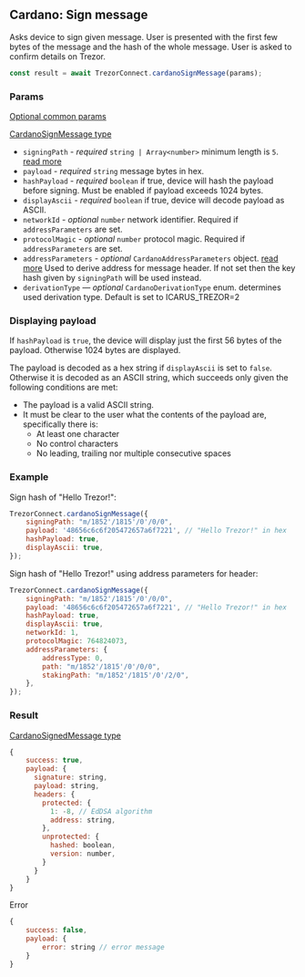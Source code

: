## Cardano: Sign message

Asks device to sign given message. User is presented with the first few bytes of the message and the hash of the whole message. User is asked to confirm details on Trezor.

```javascript
const result = await TrezorConnect.cardanoSignMessage(params);
```

### Params

[Optional common params](commonParams.md)

[CardanoSignMessage type](https://github.com/trezor/trezor-suite/blob/develop/packages/connect/src/types/api/cardano/index.ts)

-   `signingPath` - _required_ `string | Array<number>` minimum length is `5`. [read more](../path.md)
-   `payload` - _required_ `string` message bytes in hex.
-   `hashPayload` - _required_ `boolean` if true, device will hash the payload before signing. Must be enabled if payload exceeds 1024 bytes.
-   `displayAscii` - _required_ `boolean` if true, device will decode payload as ASCII.
-   `networkId` - _optional_ `number` network identifier. Required if `addressParameters` are set.
-   `protocolMagic` - _optional_ `number` protocol magic. Required if `addressParameters` are set.
-   `addressParameters` - _optional_ `CardanoAddressParameters` object. [read more](./cardanoGetAddress.md#address-parameters) Used to derive address for message header. If not set then the key hash given by `signingPath` will be used instead.
-   `derivationType` — _optional_ `CardanoDerivationType` enum. determines used derivation type. Default is set to ICARUS_TREZOR=2

### Displaying payload

If `hashPayload` is `true`, the device will display just the first 56 bytes of the payload. Otherwise 1024 bytes are displayed.

The payload is decoded as a hex string if `displayAscii` is set to `false`. Otherwise it is decoded as an ASCII string, which succeeds only given the following conditions are met:

-   The payload is a valid ASCII string.
-   It must be clear to the user what the contents of the payload are, specifically there is:
    -   At least one character
    -   No control characters
    -   No leading, trailing nor multiple consecutive spaces

### Example

Sign hash of "Hello Trezor!":

```javascript
TrezorConnect.cardanoSignMessage({
    signingPath: "m/1852'/1815'/0'/0/0",
    payload: '48656c6c6f205472657a6f7221', // "Hello Trezor!" in hex
    hashPayload: true,
    displayAscii: true,
});
```

Sign hash of "Hello Trezor!" using address parameters for header:

```javascript
TrezorConnect.cardanoSignMessage({
    signingPath: "m/1852'/1815'/0'/0/0",
    payload: '48656c6c6f205472657a6f7221', // "Hello Trezor!" in hex
    hashPayload: true,
    displayAscii: true,
    networkId: 1,
    protocolMagic: 764824073,
    addressParameters: {
        addressType: 0,
        path: "m/1852'/1815'/0'/0/0",
        stakingPath: "m/1852'/1815'/0'/2/0",
    },
});
```

### Result

[CardanoSignedMessage type](https://github.com/trezor/trezor-suite/blob/develop/packages/connect/src/types/api/cardano/index.ts)

```javascript
{
    success: true,
    payload: {
      signature: string,
      payload: string,
      headers: {
        protected: {
          1: -8, // EdDSA algorithm
          address: string,
        },
        unprotected: {
          hashed: boolean,
          version: number,
        }
      }
    }
}
```

Error

```javascript
{
    success: false,
    payload: {
        error: string // error message
    }
}
```
